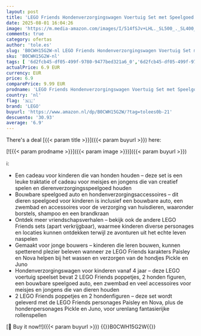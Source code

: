 ```yaml
---
layout: post
title: 'LEGO Friends Hondenverzorgingswagen Voertuig Set met Speelgoed Dieren en Poppetjes voor Kinderen  Rollenspel Cadeau voor Meisjes en Jongens vanaf 4 jaar 42635'
date: 2025-08-01 16:04:26
image: 'https://m.media-amazon.com/images/I/514fSJv+LHL._SL500_._SL400_.jpg'
comments: true
category: ofertas
author: 'tole.es'
slug: 'B0CWH15G2W-nl LEGO Friends Hondenverzorgingswagen Voertuig Set met...'
sku: 'B0CWH15G2W-nl'
tags: [ '6d2fcb45-df05-499f-9780-9477bed321a6_0','6d2fcb45-df05-499f-9780-9477bed321a6_501','Arborist Merchandising Root','Bouw- & constructiespeelgoed','Educatief speelgoed','Montessori','Self Service','Special Features Stores','Speelgoed & spellen','Speelgoedbouwsets','lego','🇳🇱', ]
actualPrice: 6.9 EUR
currency: EUR
price: 6.9
comparePrice: 9.99 EUR
prodname: 'LEGO Friends Hondenverzorgingswagen Voertuig Set met Speelgoed Dieren en Poppetjes voor Kinderen  Rollenspel Cadeau voor Meisjes en Jongens vanaf 4 jaar 42635'
country: 'nl'
flag: '🇳🇱'
brand: 'LEGO'
buyurl: 'https://www.amazon.nl/dp/B0CWH15G2W/?tag=tolees0b-21'
descuento: '30.93'
average: '6.9'
---
```


There's a deal [{{< param title >}}]({{< param buyurl >}})  here:

[![{{< param prodname >}}]({{< param image >}})]({{< param buyurl >}})

ℹ️:

- Een cadeau voor kinderen die van honden houden – deze set is een leuke traktatie of cadeau voor meisjes en jongens die van creatief spelen en dierenverzorgingsspeelgoed houden
- Bouwbare speelgoed auto en hondenverzorgingsaccessoires – dit dieren speelgoed voor kinderen is inclusief een bouwbare auto, een zwembad en accessoires voor de verzorging van huisdieren, waaronder borstels, shampoo en een brandkraan
- Ontdek meer vriendschapsverhalen – bekijk ook de andere LEGO Friends sets (apart verkrijgbaar), waarmee kinderen diverse personages en locaties kunnen ontdekken terwijl ze avonturen uit het echte leven naspelen
- Gemaakt voor jonge bouwers – kinderen die leren bouwen, kunnen spetterend plezier beleven wanneer ze LEGO Friends karakters Paisley en Nova helpen bij het wassen en verzorgen van de hondjes Pickle en Juno
- Hondenverzorgingswagen voor kinderen vanaf 4 jaar – deze LEGO voertuig speelset bevat 2 LEGO Friends poppetjes, 2 honden figuren, een bouwbare speelgoed auto, een zwembad en veel accessoires voor meisjes en jongens die van dieren houden
- 2 LEGO Friends poppetjes en 2 hondenfiguren – deze set wordt geleverd met de LEGO Friends personages Paisley en Nova, plus de hondenpersonages Pickle en Juno, voor urenlang fantasierijke rollenspellen

[🛒 Buy it now!!]({{< param buyurl >}})
{{<world>}}B0CWH15G2W{{</world>}}
